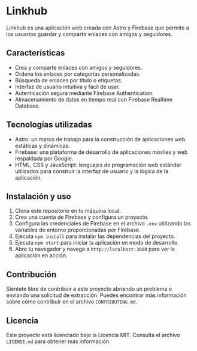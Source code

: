 # Linkhub

Linkhub es una aplicación web creada con Astro y Firebase que permite a los usuarios guardar y compartir enlaces con amigos y seguidores.

## Características

- Crea y comparte enlaces con amigos y seguidores.
- Ordena los enlaces por categorías personalizadas.
- Búsqueda de enlaces por título o etiquetas.
- Interfaz de usuario intuitiva y fácil de usar.
- Autenticación segura mediante Firebase Authentication.
- Almacenamiento de datos en tiempo real con Firebase Realtime Database.

## Tecnologías utilizadas

- Astro: un marco de trabajo para la construcción de aplicaciones web estáticas y dinámicas.
- Firebase: una plataforma de desarrollo de aplicaciones móviles y web respaldada por Google.
- HTML, CSS y JavaScript: lenguajes de programación web estándar utilizados para construir la interfaz de usuario y la lógica de la aplicación.

## Instalación y uso

1. Clona este repositorio en tu máquina local.
2. Crea una cuenta de Firebase y configura un proyecto.
3. Configura las credenciales de Firebase en el archivo `.env` utilizando las variables de entorno proporcionadas por Firebase.
4. Ejecuta `npm install` para instalar las dependencias del proyecto.
5. Ejecuta `npm start` para iniciar la aplicación en modo de desarrollo.
6. Abre tu navegador y navega a `http://localhost:3000` para ver la aplicación en acción.

## Contribución

Siéntete libre de contribuir a este proyecto abriendo un problema o enviando una solicitud de extracción. Puedes encontrar más información sobre cómo contribuir en el archivo `CONTRIBUTING.md`.

## Licencia

Este proyecto está licenciado bajo la Licencia MIT. Consulta el archivo `LICENSE.md` para obtener más información.
